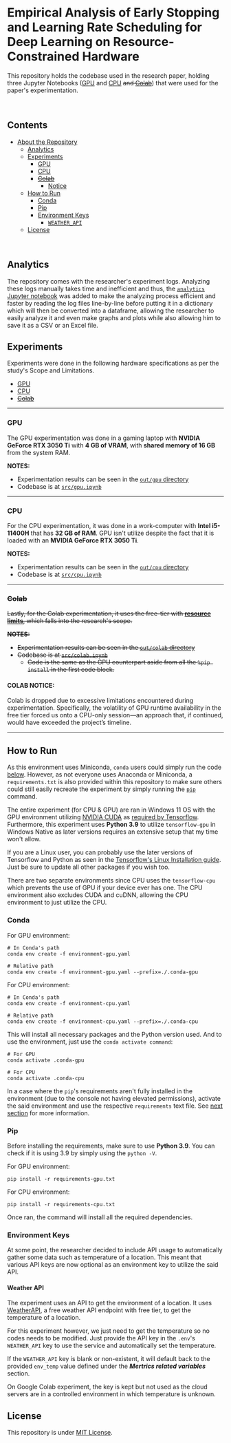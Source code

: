 # Empirical Analysis of Early Stopping and Learning Rate Scheduling for Deep Learning on Resource-Constrained Hardware

This repository holds the codebase used in the research paper, holding three Jupyter Notebooks ([GPU](./src/gpu.ipynb) and [CPU](./src/cpu.ipynb) ~~and [Colab](./src/colab.ipynb)~~) that were used for the paper's experimentation.

<br>

## Contents

- [About the Repository](#empirical-analysis-of-early-stopping-and-learning-rate-scheduling-for-deep-learning-on-resource-constrained-hardware)
  - [Analytics](#analytics)
  - [Experiments](#experiments)
    - [GPU](#gpu)
    - [CPU](#cpu)
    - ~~[Colab](#colab)~~
   	  - [Notice](#colab-notice)
  - [How to Run](#how-to-run)
    - [Conda](#conda)
    - [Pip](#pip)
    - [Environment Keys](#environment-keys)
      - [`WEATHER_API`](#weather-api)
  - [License](#license)

<br>

## Analytics

The repository comes with the researcher's experiment logs. Analyzing these logs manually takes time and inefficient and thus, the [`analytics` Jupyter notebook](./src/analytics.ipynb) was added to make the analyzing process efficient and faster by reading the log files line-by-line before putting it in a dictionary which will then be converted into a dataframe, allowing the researcher to easily analyze it and even make graphs and plots while also allowing him to save it as a CSV or an Excel file.

## Experiments

Experiments were done in the following hardware specifications as per the study's Scope and Limitations.

- [GPU](#gpu)
- [CPU](#cpu)
- ~~[Colab](#colab)~~

---

### GPU

The GPU experimentation was done in a gaming laptop with **NVIDIA GeForce RTX 3050 Ti** with **4 GB of VRAM**, with **shared memory of 16 GB** from the system RAM.

**NOTES:**

- Experimentation results can be seen in the [`out/gpu` directory](./out/gpu)
- Codebase is at [`src/gpu.ipynb`](./src/gpu.ipynb)

---

### CPU

For the CPU experimentation, it was done in a work-computer with **Intel i5-11400H** that has **32 GB of RAM**. GPU isn't utilize despite the fact that it is loaded with an **MVIDIA GeForce RTX 3050 Ti**.

**NOTES:**

- Experimentation results can be seen in the [`out/cpu` directory](./out/cpu)
- Codebase is at [`src/cpu.ipynb`](./src/cpu.ipynb)

---

### ~~Colab~~

~~Lastly, for the Colab experimentation, it uses the free-tier with [**resource limits**](https://research.google.com/colaboratory/faq.html#resource-limits), which falls into the research's scope.~~

~~**NOTES:**~~

- ~~Experimentation results can be seen in the [`out/colab` directory](./out/colab)~~
- ~~Codebase is at [`src/colab.ipynb`](./src/colab.ipynb)~~
  - ~~Code is the same as the GPU counterpart aside from all the `%pip install` in the first code block.~~

#### **COLAB NOTICE:**

Colab is dropped due to excessive limitations encountered during experimentation. Specifically, the volatility of GPU runtime availability in the free tier forced us onto a CPU-only session—an approach that, if continued, would have exceeded the project’s timeline.

---

## How to Run

As this environment uses Miniconda, `conda` users could simply run the code [below](#conda). However, as not everyone uses Anaconda or Miniconda, a `requirements.txt` is also provided within this repository to make sure others could still easily recreate the experiment by simply running the [`pip`](#pip) command.

The entire experiment (for CPU & GPU) are ran in Windows 11 OS with the GPU environment utilizing [NVIDIA CUDA](https://developer.nvidia.com/cuda-toolkit) as [required by Tensorflow](https://www.tensorflow.org/install/pip#windows-native). Furthermore, this experiment uses **Python 3.9** to utilize `tensorflow-gpu` in Windows Native as later versions requires an extensive setup that my time won't allow.

If you are a Linux user, you can probably use the later versions of Tensorflow and Python as seen in the [Tensorflow's Linux Installation guide](https://www.tensorflow.org/install/pip#linux). Just be sure to update all other packages if you wish too.

There are two separate environments since CPU uses the `tensorflow-cpu` which prevents the use of GPU if your device ever has one. The CPU environment also excludes CUDA and cuDNN, allowing the CPU environment to just utilize the CPU.

### Conda

For GPU environment:

```console
# In Conda's path
conda env create -f environment-gpu.yaml

# Relative path
conda env create -f environment-gpu.yaml --prefix=./.conda-gpu
```

For CPU environment:

```console
# In Conda's path
conda env create -f environment-cpu.yaml

# Relative path
conda env create -f environment-cpu.yaml --prefix=./.conda-cpu
```

This will install all necessary packages and the Python version used. And to use the environment, just use the `conda activate command`:

```console
# For GPU
conda activate .conda-gpu

# For CPU
conda activate .conda-cpu
```

In a case where the `pip`'s requirements aren't fully installed in the environment (due to the console not having elevated permissions), activate the said environment and use the respective `requirements` text file. See [next section](#pip) for more information.

### Pip

Before installing the requirements, make sure to use **Python 3.9**. You can check if it is using 3.9 by simply using the `python -V`.

For GPU environment:

```console
pip install -r requirements-gpu.txt
```

For CPU environment:

```console
pip install -r requirements-cpu.txt
```

Once ran, the command will install all the required dependencies.

### Environment Keys

At some point, the researcher decided to include API usage to automatically gather some data such as temperature of a location. This meant that various API keys are now optional as an environment key to utilize the said API.

#### Weather API

The experiment uses an API to get the environment of a location. It uses [WeatherAPI](https://www.weatherapi.com/), a free weather API endpoint with free tier, to get the temperature of a location.

For this experiment however, we just need to get the temperature so no codes needs to be modified. Just provide the API key in the `.env`'s `WEATHER_API` key to use the service and automatically set the temperature.

If the `WEATHER_API` key is blank or non-existent, it will default back to the provided `env_temp` value defined under the ***Mertrics related variables*** section.

On Google Colab experiment, the key is kept but not used as the cloud servers are in a controlled environment in which temperature is unknown.

## License

This repository is under [MIT License](./LICENSE).
